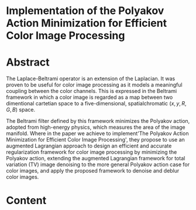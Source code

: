 # Implementation of the Polyakov Action Minimization for Efficient Color Image Processing

# Abstract
The Laplace-Beltrami operator is an extension of the Laplacian. It was proven to be useful for color image processing as it models a meaningful coupling between the color channels. This is expressed in the Beltrami framework in which a color image is regarded as a map between two dimentional cartetian space to a five-dimensional, spatialchromatic $(x,y,R,G,B)$ space.
    
The Beltrami filter defined by this framework minimizes the Polyakov
action, adopted from high-energy physics, which measures the area of the
image manifold. Where in the paper we achieve to implement'The Polyakov Action Minimization for Efficient Color Image Processing', they propose to use an augmented Lagrangian approach to design an efficient and accurate regularization framework for color image processing by minimizing the Polyakov action, extending the augmented Lagrangian framework for total variation (TV) image denoising to the more general Polyakov action case for color images, and apply the proposed
framework to denoise and deblur color images.

# Content
